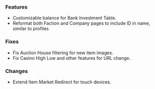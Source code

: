 ### Features
* Customizable balance for Bank Investment Table.
* Reformat both Faction and Company pages to include ID in name, similar to profiles

### Fixes
* Fix Auction House filtering for new item images.
* Fix Casino High Low and other features for URL change.

### Changes
* Extend Item Market Redirect for touch devices.

